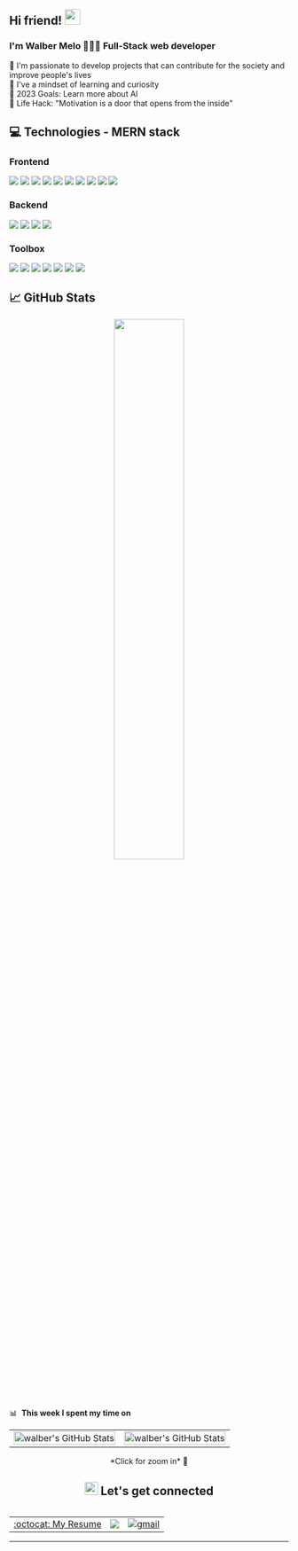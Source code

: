 ## Hi friend! <img src="https://media.giphy.com/media/hvRJCLFzcasrR4ia7z/giphy.gif" width="28px" height="28px">
### I'm Walber Melo  👨🏻‍💻  Full-Stack web developer  

🚀  I'm passionate to develop projects that can contribute for the society and improve people's lives
<br/>
👀  I've a mindset of learning and curiosity
<br/>
🎯  2023 Goals: Learn more about AI
<br/>
🧭  Life Hack: "Motivation is a door that opens from the inside"
<br/>

## :computer: Technologies - MERN stack

<h3>Frontend</h3>
 <p align="left">
<img src="https://img.shields.io/badge/html5%20-%23E34F26.svg?&style=for-the-badge&logo=html5&logoColor=white"/>
<img src="https://img.shields.io/badge/css3%20-%231572B6.svg?&style=for-the-badge&logo=css3&logoColor=white"/>
<img src="https://img.shields.io/badge/Sass-CC6699?style=for-the-badge&logo=sass&logoColor=white"/>
<img src="https://img.shields.io/badge/Bootstrap-563D7C?style=for-the-badge&logo=bootstrap&logoColor=white"/> 
<img src="https://img.shields.io/badge/styled--components-DB7093?style=for-the-badge&logo=styled-components&logoColor=white"/> 
<img src="https://img.shields.io/badge/javascript%20-%23323330.svg?&style=for-the-badge&logo=javascript&logoColor=%23F7DF1E"/>
<img src="https://img.shields.io/badge/TypeScript-007ACC?style=for-the-badge&logo=typescript&logoColor=white"/>
<img src="https://img.shields.io/badge/React-20232A?style=for-the-badge&logo=react&logoColor=61DAFB"/>
<img src="https://img.shields.io/badge/Redux-593D88?style=for-the-badge&logo=redux&logoColor=white"/>
<img src="https://img.shields.io/badge/Vite-B73BFE?style=for-the-badge&logo=vite&logoColor=FFD62E"/> 
 </p>

<h3>Backend</h3>
 <p align="left">
<img src="https://img.shields.io/badge/Node.js-339933?style=for-the-badge&logo=nodedotjs&logoColor=white"/> 
<img src="https://img.shields.io/badge/Express.js-000000?style=for-the-badge&logo=express&logoColor=white"/> 
<img src="https://img.shields.io/badge/MongoDB-4EA94B?style=for-the-badge&logo=mongodb&logoColor=white"/>
<img src="https://img.shields.io/badge/firebase-ffca28?style=for-the-badge&logo=firebase&logoColor=black"/> 

 </p>

<h3>Toolbox</h3>
 <p align="left">
 <img src="https://img.shields.io/badge/git%20-%23F05033.svg?&style=for-the-badge&logo=git&logoColor=white"/>
 <img src="https://img.shields.io/badge/Jest-C21325?style=for-the-badge&logo=jest&logoColor=white"/> 
 <img src="https://img.shields.io/badge/Cypress-17202C?style=for-the-badge&logo=cypress&logoColor=white"/> 
 <img src="https://img.shields.io/badge/Figma-F24E1E?style=for-the-badge&logo=figma&logoColor=white"/> 
 <img src="https://img.shields.io/badge/Miro-F7C922?style=for-the-badge&logo=Miro&logoColor=050036"/> 
 <img src="https://img.shields.io/badge/Postman-FF6C37?style=for-the-badge&logo=Postman&logoColor=white"/> 
 <img src="https://img.shields.io/badge/Swagger-85EA2D?style=for-the-badge&logo=Swagger&logoColor=white"/> 
  </p>


## &#x1f4c8; GitHub Stats
<p align=center>
<img src="https://github-readme-stats.vercel.app/api?username=walbermelo&show_icons=true&hide=stars&hide_border=true" width="50%">
</p>

📊 &nbsp;**This week I spent my time on** </br>
 
<div align="center">
  <table>
    <tbody>
      <tr>
        <td style="border: none !important;">
        <div>
           <a href=https://wakatime.com/share/@WalberMelo/e104499e-e2dd-4864-b7d1-d1d4cbc1308b.svg>
            <img src="https://wakatime.com/share/@WalberMelo/e104499e-e2dd-4864-b7d1-d1d4cbc1308b.svg" width="100%" alt="walber's GitHub Stats" vertical-align="middle"/>
            </a>
        </div>
        </td>
        <td style="border: none !important;">
        <div >
         <a href=https://wakatime.com/share/@WalberMelo/8a5bf6d9-e5d4-4ec9-aea3-10968a4857d7.svg>
            <img src="https://wakatime.com/share/@WalberMelo/8a5bf6d9-e5d4-4ec9-aea3-10968a4857d7.svg" width="100%" alt="walber's GitHub Stats" vertical-align="middle"/>
         </a>
        </div>
        </td>
      </tr>
    </tbody>
  <table>
<div>
*Click for zoom in* 🔎

 ## <img src="https://github.com/TheDudeThatCode/TheDudeThatCode/blob/master/Assets/Earth.gif" width="24px">  Let's get connected
 
 <table width="100%">
    <tbody>
      <tr>
        <td style="border: none !important;">
           <div align="center" width="100%">
           <a href="https://drive.google.com/file/d/1FeVg_fxOsTJXziP5t59UReSkmyTQO42U/view?usp=sharing" target="_blank" rel="nofollow">:octocat: My Resume</a>
           </div>
        </td>
         <td style="border: none !important;">
           <div align="center" width="100%">
          <a href="https://www.linkedin.com/in/walberdemelo">
  <img src="https://img.shields.io/badge/LinkedIn-0077B5?style=for-the-badge&logo=linkedin&logoColor=white">
</a>
           </div>
        </td>
         <td style="border: none !important;">
           <div align="center" width="100%">
          <a href="mailto:dev4wm@gmail.com">
<img src="https://img.shields.io/badge/email%20me-EA4335?style=for-the-badge&logo=gmail&logoColor=white" alt="gmail" />
</a>
           </div>
        </td>
       </tr>
     </tbody>
  </table>
<hr/>


